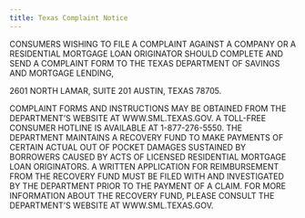 ```yaml
---
title: Texas Complaint Notice
---
```


CONSUMERS WISHING TO FILE A COMPLAINT AGAINST A COMPANY OR A RESIDENTIAL MORTGAGE LOAN ORIGINATOR SHOULD COMPLETE AND SEND A COMPLAINT FORM TO THE TEXAS DEPARTMENT OF SAVINGS AND MORTGAGE LENDING, 

2601 NORTH LAMAR,
SUITE 201
AUSTIN, TEXAS 78705. 

COMPLAINT FORMS AND INSTRUCTIONS MAY BE OBTAINED FROM THE DEPARTMENT’S WEBSITE AT WWW.SML.TEXAS.GOV. A TOLL-FREE CONSUMER HOTLINE IS AVAILABLE AT 1-877-276-5550. THE DEPARTMENT MAINTAINS A RECOVERY FUND TO MAKE PAYMENTS OF CERTAIN ACTUAL OUT OF POCKET DAMAGES SUSTAINED BY BORROWERS CAUSED BY ACTS OF LICENSED RESIDENTIAL MORTGAGE LOAN ORIGINATORS. A WRITTEN APPLICATION FOR REIMBURSEMENT FROM THE RECOVERY FUND MUST BE FILED WITH AND INVESTIGATED BY THE DEPARTMENT PRIOR TO THE PAYMENT OF A CLAIM. FOR MORE INFORMATION ABOUT THE RECOVERY FUND, PLEASE CONSULT THE DEPARTMENT’S WEBSITE AT WWW.SML.TEXAS.GOV.


